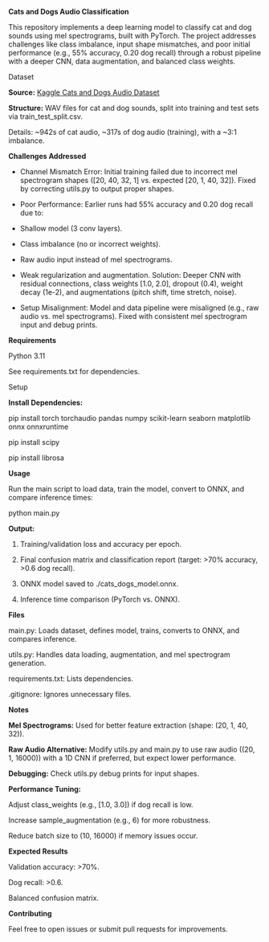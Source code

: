 **Cats and Dogs Audio Classification**

This repository implements a deep learning model to classify cat and dog sounds using mel spectrograms, built with PyTorch. The project addresses challenges like class imbalance, input shape mismatches, and poor initial performance (e.g., 55% accuracy, 0.20 dog recall) through a robust pipeline with a deeper CNN, data augmentation, and balanced class weights.

Dataset

**Source:** [Kaggle Cats and Dogs Audio Dataset](https://www.kaggle.com/datasets/mmoreaux/audio-cats-and-dogs)

**Structure:** WAV files for cat and dog sounds, split into training and test sets via train_test_split.csv.

Details: ~942s of cat audio, ~317s of dog audio (training), with a ~3:1 imbalance.

**Challenges Addressed**

- Channel Mismatch Error: Initial training failed due to incorrect mel spectrogram shapes ([20, 40, 32, 1] vs. expected [20, 1, 40, 32]). Fixed by correcting utils.py to output proper shapes.

- Poor Performance: Earlier runs had 55% accuracy and 0.20 dog recall due to:

- Shallow model (3 conv layers).


- Class imbalance (no or incorrect weights).


- Raw audio input instead of mel spectrograms.


- Weak regularization and augmentation. Solution: Deeper CNN with residual connections, class weights [1.0, 2.0], dropout (0.4), weight decay (1e-2), and augmentations (pitch shift, time stretch, noise).


- Setup Misalignment: Model and data pipeline were misaligned (e.g., raw audio vs. mel spectrograms). Fixed with consistent mel spectrogram input and debug prints.

**Requirements**

Python 3.11

See requirements.txt for dependencies.

Setup

**Install Dependencies:**

pip install torch torchaudio pandas numpy scikit-learn seaborn matplotlib onnx onnxruntime

pip install scipy

pip install librosa

**Usage**

Run the main script to load data, train the model, convert to ONNX, and compare inference times:

python main.py

**Output:**

1. Training/validation loss and accuracy per epoch.

2. Final confusion matrix and classification report (target: >70% accuracy, >0.6 dog recall).

3. ONNX model saved to ./cats_dogs_model.onnx.

4. Inference time comparison (PyTorch vs. ONNX).

**Files**

main.py: Loads dataset, defines model, trains, converts to ONNX, and compares inference.

utils.py: Handles data loading, augmentation, and mel spectrogram generation.

requirements.txt: Lists dependencies.

.gitignore: Ignores unnecessary files.

**Notes**


**Mel Spectrograms:** Used for better feature extraction (shape: (20, 1, 40, 32)).

**Raw Audio Alternative:** Modify utils.py and main.py to use raw audio ((20, 1, 16000)) with a 1D CNN if preferred, but expect lower performance.

**Debugging:** Check utils.py debug prints for input shapes.

**Performance Tuning:**

Adjust class_weights (e.g., [1.0, 3.0]) if dog recall is low.

Increase sample_augmentation (e.g., 6) for more robustness.

Reduce batch size to (10, 16000) if memory issues occur.

**Expected Results**

Validation accuracy: >70%.

Dog recall: >0.6.

Balanced confusion matrix.

**Contributing**

Feel free to open issues or submit pull requests for improvements.
